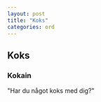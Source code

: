 ```yaml
---
layout: post
title: "Koks"
categories: ord
---
```


## Koks

### Kokain

"Har du något koks med dig?"